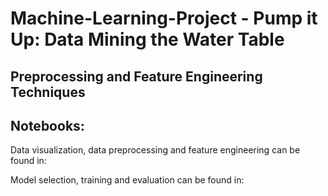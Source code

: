 # Machine-Learning-Project - Pump it Up: Data Mining the Water Table

## Preprocessing and Feature Engineering Techniques

## Notebooks:

Data visualization, data preprocessing and feature engineering can be found in:

Model selection, training and evaluation can be found in:

